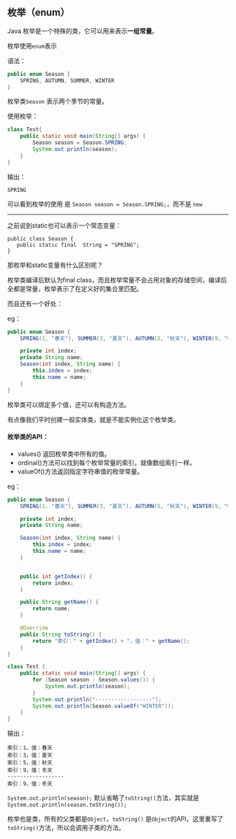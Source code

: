 ## 枚举（enum）

Java 枚举是一个特殊的类，它可以用来表示**一组常量**。

枚举使用`enum`表示

语法：

```java
public enum Season {
    SPRING, AUTUMN, SUMMER, WINTER
}
```

枚举类`Season` 表示两个季节的常量。

使用枚举：

```java
class Test{
    public static void main(String[] args) {
        Season season = Season.SPRING;
        System.out.println(season);
    }
}
```

输出：

```
SPRING
```

可以看到枚举的使用 是 `Season season = Season.SPRING;`，而不是 `new`

---

之前说到static也可以表示一个常态变量：

```
public class Season {
   public static final  String = "SPRING";
}
```

那枚举和static变量有什么区别呢？

枚举类编译后默认为final class，而且枚举常量不会占用对象的存储空间，编译后全都是常量，枚举表示了在定义好的集合里匹配。

而且还有一个好处：

eg：

```java
public enum Season {
    SPRING(1, "春天"), SUMMER(3, "夏天"), AUTUMN(5, "秋天"), WINTER(9, "冬天");

    private int index;
    private String name;
    Season(int index, String name) {
        this.index = index;
        this.name = name;
    }
}
```

枚举类可以绑定多个值，还可以有构造方法。

有点像我们平时创建一般实体类，就是不能实例化这个枚举类。



#### 枚举类的API：

- values() 返回枚举类中所有的值。
- ordinal()方法可以找到每个枚举常量的索引，就像数组索引一样。
- valueOf()方法返回指定字符串值的枚举常量。



eg：

```java
public enum Season {
    SPRING(1, "春天"), SUMMER(3, "夏天"), AUTUMN(5, "秋天"), WINTER(9, "冬天");

    private int index;
    private String name;

    Season(int index, String name) {
        this.index = index;
        this.name = name;
    }


    public int getIndex() {
        return index;
    }

    public String getName() {
        return name;
    }

    @Override
    public String toString() {
        return "索引：" + getIndex() + "，值：" + getName();
    }
}

class Test {
    public static void main(String[] args) {
        for (Season season : Season.values()) {
            System.out.println(season);
        }
	    System.out.println("------------------");
        System.out.println(Season.valueOf("WINTER"));
    }
}
```

输出：

```
索引：1，值：春天
索引：3，值：夏天
索引：5，值：秋天
索引：9，值：冬天
------------------
索引：9，值：冬天
```

`System.out.println(season);` 默认省略了`toString()`方法，其实就是`System.out.println(season.toString());`

枚举也是类，所有的父类都是`Object`，`toString()` 是`Object`的API，这里重写了`toString()`方法，所以会调用子类的方法。